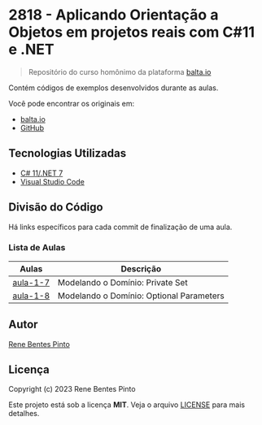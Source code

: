 # 2818 - Aplicando Orientação a Objetos em projetos reais com C#11 e .NET

> Repositório do curso homônimo da plataforma [balta.io](https://balta.io)

Contém códigos de exemplos desenvolvidos durante as aulas.

Você pode encontrar os originais em:

- [balta.io](https://balta.io/cursos/aplicando-orientacao-a-objetos-em-projetos-reais-com-csharp-11-e-dotnet-7)
- [GitHub](https://github.com/balta-io/2818)

## Tecnologias Utilizadas

- [C# 11/.NET 7](https://dot.net)
- [Visual Studio Code](https://code.visualstudio.com)

## Divisão do Código

Há links específicos para cada commit de finalização de uma aula.

### Lista de Aulas

| Aulas                            | Descrição                                |
| -------------------------------- | ---------------------------------------- |
| [aula-1-7](../../commit/5d76479) | Modelando o Domínio: Private Set         |
| [aula-1-8](../../commit/c4e9cfc) | Modelando o Domínio: Optional Parameters |

## Autor

[Rene Bentes Pinto](http://github.com/renebentes)

## Licença

Copyright (c) 2023 Rene Bentes Pinto

Este projeto está sob a licença **MIT**. Veja o arquivo [LICENSE](LICENSE) para mais detalhes.
